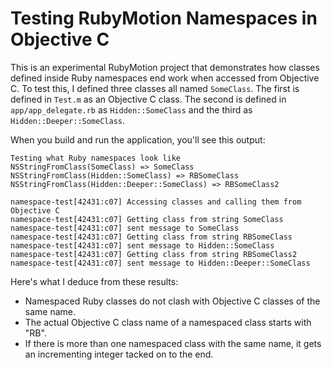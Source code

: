 Testing RubyMotion Namespaces in Objective C
============================================

This is an experimental RubyMotion project that demonstrates how classes
defined inside Ruby namespaces end work when accessed from Objective C. To test
this, I defined three classes all named `SomeClass`. The first is defined in
`Test.m` as an Objective C class. The second is defined in
`app/app_delegate.rb` as `Hidden::SomeClass` and the third as
`Hidden::Deeper::SomeClass`.

When you build and run the application, you'll see this output:

    Testing what Ruby namespaces look like
    NSStringFromClass(SomeClass) => SomeClass
    NSStringFromClass(Hidden::SomeClass) => RBSomeClass
    NSStringFromClass(Hidden::Deeper::SomeClass) => RBSomeClass2

    namespace-test[42431:c07] Accessing classes and calling them from Objective C
    namespace-test[42431:c07] Getting class from string SomeClass
    namespace-test[42431:c07] sent message to SomeClass
    namespace-test[42431:c07] Getting class from string RBSomeClass
    namespace-test[42431:c07] sent message to Hidden::SomeClass
    namespace-test[42431:c07] Getting class from string RBSomeClass2
    namespace-test[42431:c07] sent message to Hidden::Deeper::SomeClass

Here's what I deduce from these results:

  - Namespaced Ruby classes do not clash with Objective C classes of the same
    name.
  - The actual Objective C class name of a namespaced class starts with "RB".
  - If there is more than one namespaced class with the same name, it gets an
    incrementing integer tacked on to the end.

